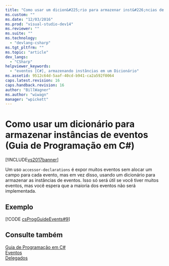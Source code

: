 ```yaml
---
title: "Como usar um dicion&#225;rio para armazenar inst&#226;ncias de eventos (Guia de Programa&#231;&#227;o em C#) | Microsoft Docs"
ms.custom: ""
ms.date: "12/03/2016"
ms.prod: "visual-studio-dev14"
ms.reviewer: ""
ms.suite: ""
ms.technology: 
  - "devlang-csharp"
ms.tgt_pltfrm: ""
ms.topic: "article"
dev_langs: 
  - "CSharp"
helpviewer_keywords: 
  - "eventos [C#], armazenando instâncias em um Dicionário"
ms.assetid: 9512c64d-5aaf-40cd-b941-ca2a592f0064
caps.latest.revision: 16
caps.handback.revision: 16
author: "BillWagner"
ms.author: "wiwagn"
manager: "wpickett"
---
```

# Como usar um dicion&#225;rio para armazenar inst&#226;ncias de eventos (Guia de Programa&#231;&#227;o em C#)
[!INCLUDE[vs2017banner](../../../csharp/includes/vs2017banner.md)]

Um uso `accessor-declarations` é expor muitos eventos sem alocar um campo para cada evento, mas em vez disso, usando um dicionário para armazenar as instâncias de eventos.  Isso só será útil se você tiver muitos eventos, mas você espera que a maioria dos eventos não será implementada.  
  
## Exemplo  
 [!CODE [csProgGuideEvents#9](../CodeSnippet/VS_Snippets_VBCSharp/csProgGuideEvents#9)]  
  
## Consulte também  
 [Guia de Programação em C\#](../../../csharp/programming-guide/index.md)   
 [Eventos](../../../csharp/programming-guide/events/index.md)   
 [Delegados](../../../csharp/programming-guide/delegates/index.md)